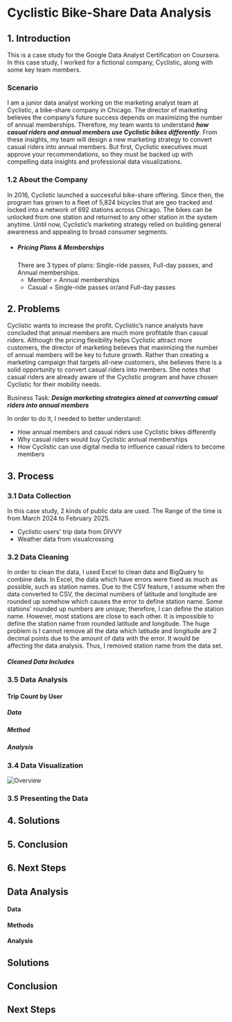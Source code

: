 # Cyclistic Bike-Share Data Analysis

## 1. Introduction 
This is a case study for the Google Data Analyst Certification on Coursera. 
In this case study, I worked for a fictional company, Cyclistic, along with some key team members. 

### Scenario
I am a junior data analyst working on the marketing analyst team at Cyclistic, a bike-share
company in Chicago. 
The director of marketing believes the company’s future success
depends on maximizing the number of annual memberships. Therefore, my team wants to understand 
**_how casual riders and annual members use Cyclistic bikes differently_**.
From these insights, my team will design a new marketing strategy to convert casual riders into annual
members. But first, Cyclistic executives must approve your recommendations, so they must be
backed up with compelling data insights and professional data visualizations. 

### 1.2 About the Company
In 2016, Cyclistic launched a successful bike-share offering. Since then, the program has grown
to a fleet of 5,824 bicycles that are geo tracked and locked into a network of 692 stations across
Chicago. The bikes can be unlocked from one station and returned to any other station in the
system anytime. Until now, Cyclistic’s marketing strategy relied on building general awareness and appealing to
broad consumer segments.
* ##### Pricing Plans & Memberships
  There are 3 types of plans: Single-ride passes, Full-day passes, and Annual memberships.
  * Member = Annual memberships
  * Casual = Single-ride passes or/and Full-day passes

## 2. Problems
Cyclistic wants to increase the profit. Cyclistic’s nance analysts have concluded that annual members are much more profitable
than casual riders. Although the pricing flexibility helps Cyclistic attract more customers,
the director of marketing believes that maximizing the number of annual members will be key to future growth.
Rather than creating a marketing campaign that targets all-new customers, she believes
there is a solid opportunity to convert casual riders into members. She notes that casual riders
are already aware of the Cyclistic program and have chosen Cyclistic for their mobility needs.

Business Task: **_Design marketing strategies aimed at converting casual riders into
annual members_**

In order to do it, I needed to better understand:
  * How annual members and casual riders use Cyclistic bikes differently
  * Why casual riders would buy Cyclistic annual memberships
  * How Cyclistic can use digital media to influence casual riders to become members


## 3. Process 
### 3.1 Data Collection
In this case study, 2 kinds of public data are used. The Range of the time is from March 2024 to February 2025.
  * Cyclistic users' trip data from DIVVY
  * Weather data from visualcrossing

### 3.2 Data Cleaning 
In order to clean the data, I used Excel to clean data and BigQuery to combine data. In Excel, the data which have errors were fixed as much as possible, such as station names. Due to the CSV feature, I assume when the data converted to CSV, the decimal numbers of latitude and longitude are rounded up somehow which causes the error to define station name. Some stations' rounded up numbers are unique; therefore, I can define the station name. However, most stations are close to each other. It is impossible to define the station name from rounded latitude and longitude. The huge problem is I cannot remove all the data which latitude and longitude are 2 decimal points due to the amount of data with the error. It would be affecting the data analysis. Thus, I removed station name from the data set.

##### Cleaned Data Includes  



#####

### 3.5 Data Analysis 
#### Trip Count by User 
##### Data
##### Method
##### Analysis

### 3.4 Data Visualization

![Overview](https://github.com/user-attachments/assets/f539e9f0-4a35-4c38-9f0d-83afacc9ab70)


### 3.5 Presenting the Data


## 4. Solutions


## 5. Conclusion


## 6. Next Steps 


## Data Analysis 

#### Data

#### Methods 

#### Analysis 




## Solutions


## Conclusion


## Next Steps 

